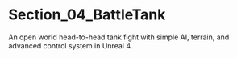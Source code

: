 # Section_04_BattleTank
An open world head-to-head tank fight with simple AI, terrain, and advanced control system in Unreal 4.
